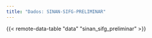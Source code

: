 ```yaml
---
title: "Dados: SINAN-SIFG-PRELIMINAR"
---
```


{{< remote-data-table "data" "sinan_sifg_preliminar" >}}
